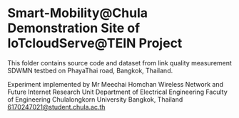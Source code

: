 # Smart-Mobility@Chula Demonstration Site of IoTcloudServe@TEIN Project

This folder contains source code and dataset from link quality measurement SDWMN testbed on PhayaThai road, Bangkok, Thailand.

Experiment implemented by 
Mr Meechai Homchan 
Wireless Network and Future Internet Research Unit 
Department of Electrical Engineering
Faculty of Engineering
Chulalongkorn University
Bangkok, Thailand
6170247021@student.chula.ac.th
